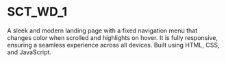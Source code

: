 # SCT_WD_1
A sleek and modern landing page with a fixed navigation menu that changes color when scrolled and highlights on hover. It is fully responsive, ensuring a seamless experience across all devices. Built using HTML, CSS, and JavaScript.
